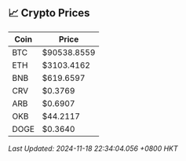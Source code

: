## 📈 Crypto Prices

| Coin | Price |
| ---- | ----- |
| BTC | $90538.8559 |
| ETH | $3103.4162 |
| BNB | $619.6597 |
| CRV | $0.3769 |
| ARB | $0.6907 |
| OKB | $44.2117 |
| DOGE | $0.3640 |

_Last Updated: 2024-11-18 22:34:04.056 +0800 HKT_